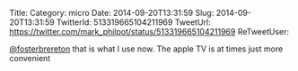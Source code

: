 Title: 
Category: micro
Date: 2014-09-20T13:31:59
Slug: 2014-09-20T13:31:59
TwitterId: 513319665104211969
TweetUrl: https://twitter.com/mark_philpot/status/513319665104211969
ReTweetUser: 

[@fosterbrereton](https://twitter.com/fosterbrereton) that is what I use now. The apple TV is at times just  more convenient